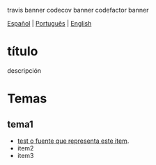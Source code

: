 travis banner
codecov banner
codefactor banner

<p align="left">
  <a href="#">Español</a> |
  <a href="">Português</a> |
  <a href="">English</a> 
</p>

# título
descripción

# Temas
## tema1
* [test o fuente que representa este item](../main/src/test/java/).
* item2
* item3
